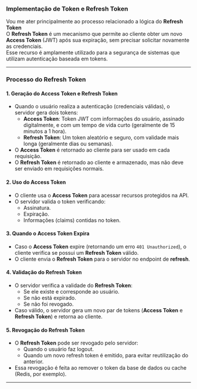 
### Implementação de **Token** e **Refresh Token**
Vou me ater principalmente ao processo relacionado a lógica do **Refresh Token**   
O **Refresh Token** é um mecanismo que permite ao cliente obter um novo **Access Token** (JWT) após sua expiração, sem precisar solicitar novamente as credenciais.  
Esse recurso é amplamente utilizado para a segurança de sistemas que utilizam autenticação baseada em tokens.

---

### Processo do Refresh Token

#### 1. **Geração do Access Token e Refresh Token**
   - Quando o usuário realiza a autenticação (credenciais válidas), o servidor gera dois tokens:
     - **Access Token**: Token JWT com informações do usuário, assinado digitalmente, e com um tempo de vida curto (geralmente de 15 minutos a 1 hora).
     - **Refresh Token**: Um token aleatório e seguro, com validade mais longa (geralmente dias ou semanas).
   - O **Access Token** é retornado ao cliente para ser usado em cada requisição.
   - O **Refresh Token** é retornado ao cliente e armazenado, mas não deve ser enviado em requisições normais.

#### 2. **Uso do Access Token**
   - O cliente usa o **Access Token** para acessar recursos protegidos na API.
   - O servidor valida o token verificando:
     - Assinatura.
     - Expiração.
     - Informações (claims) contidas no token.

#### 3. **Quando o Access Token Expira**
   - Caso o **Access Token** expire (retornando um erro `401 Unauthorized`), o cliente verifica se possui um **Refresh Token** válido.
   - O cliente envia o **Refresh Token** para o servidor no endpoint de **refresh**.

#### 4. **Validação do Refresh Token**
   - O servidor verifica a validade do **Refresh Token**:
     - Se ele existe e corresponde ao usuário.
     - Se não está expirado.
     - Se não foi revogado.
   - Caso válido, o servidor gera um novo par de tokens (**Access Token** e **Refresh Token**) e retorna ao cliente.

#### 5. **Revogação do Refresh Token**
   - O **Refresh Token** pode ser revogado pelo servidor:
     - Quando o usuário faz logout.
     - Quando um novo refresh token é emitido, para evitar reutilização do anterior.
   - Essa revogação é feita ao remover o token da base de dados ou cache (Redis, por exemplo).

---
